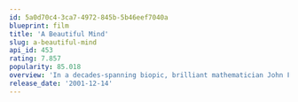 ```yaml
---
id: 5a0d70c4-3ca7-4972-845b-5b46eef7040a
blueprint: film
title: 'A Beautiful Mind'
slug: a-beautiful-mind
api_id: 453
rating: 7.857
popularity: 85.018
overview: 'In a decades-spanning biopic, brilliant mathematician John Forbes Nash Jr. makes history in his field as schizophrenia sets in.'
release_date: '2001-12-14'
---
```

